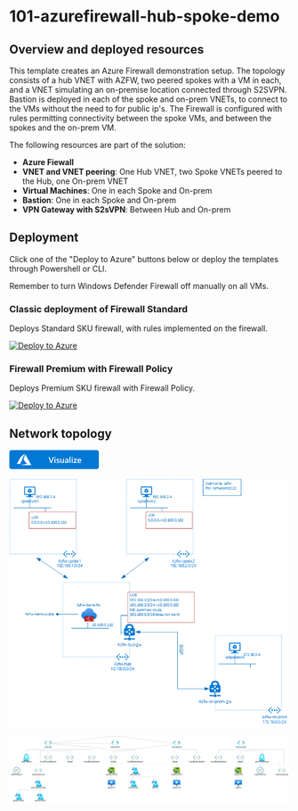 # 101-azurefirewall-hub-spoke-demo
## Overview and deployed resources

This template creates an Azure Firewall demonstration setup. The topology consists of a hub VNET with AZFW, two peered spokes with a VM in each, and a VNET simulating an on-premise location connected through S2SVPN. Bastion is deployed in each of the spoke and on-prem VNETs, to connect to the VMs without the need to for public ip's.
The Firewall is configured with rules permitting connectivity between the spoke VMs, and between the spokes and the on-prem VM.

The following resources are part of the solution:

+ **Azure Fiewall**
+ **VNET and VNET peering**: One Hub VNET, two Spoke VNETs peered to the Hub, one On-prem VNET
+ **Virtual Machines**: One in each Spoke and On-prem
+ **Bastion**: One in each Spoke and On-prem
+ **VPN Gateway with S2sVPN**: Between Hub and On-prem

## Deployment 

Click one of the "Deploy to Azure" buttons below or deploy the templates through Powershell or CLI. 

Remember to turn Windows Defender Firewall off manually on all VMs.

### Classic deployment of Firewall Standard
Deploys Standard SKU firewall, with rules implemented on the firewall.

[![Deploy to Azure](https://aka.ms/deploytoazurebutton)](https://portal.azure.com/#create/Microsoft.Template/uri/https%3A%2F%2Fraw.githubusercontent.com%2Fmddazure%2F%2F101-azurefirewall-hub-spoke-demo%2Fmaster%2Fazuredeploy.json)


### Firewall Premium with Firewall Policy
Deploys Premium SKU firewall with Firewall Policy.

[![Deploy to Azure](https://aka.ms/deploytoazurebutton)](https://portal.azure.com/#create/Microsoft.Template/uri/https%3A%2F%2Fraw.githubusercontent.com%2Fmddazure%2F%2F101-azurefirewall-hub-spoke-demo%2Fmaster%2Fazuredeploy.fwmanager.json)

## Network topology

<a href="http://armviz.io/#/?load=https%3A%2F%2Fraw.githubusercontent.com%2FAzure%2Fazure-quickstart-templates%2Fmaster%2F101-azurefirewall-hub-spoke-demo%2Fazuredeploy.json" target="_blank">
<img src="https://raw.githubusercontent.com/Azure/azure-quickstart-templates/master/1-CONTRIBUTION-GUIDE/images/visualizebutton.png"/>
</a>

![Topology](images/azfwdemo.png)


![Topology](images/topology.png)


